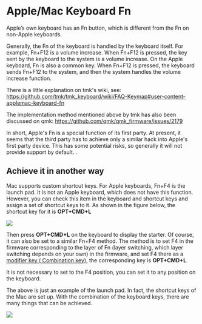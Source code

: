 # Apple/Mac Keyboard Fn

Apple’s own keyboard has an Fn button, which is different from the Fn on non-Apple keyboards.

Generally, the Fn of the keyboard is handled by the keyboard itself. For example, Fn+F12 is a volume increase. When Fn+F12 is pressed, the key sent by the keyboard to the system is a volume increase. On the Apple keyboard, Fn is also a common key. When Fn+F12 is pressed, the keyboard sends Fn+F12 to the system, and then the system handles the volume increase function.

There is a little explanation on tmk's wiki, see: https://github.com/tmk/tmk_keyboard/wiki/FAQ-Keymap#user-content-applemac-keyboard-fn

The implementation method mentioned above by tmk has also been discussed on qmk: https://github.com/qmk/qmk_firmware/issues/2179

In short, Apple's Fn is a special function of its first party. At present, it seems that the third party has to achieve only a similar hack into Apple's first party device. This has some potential risks, so generally it will not provide support by default. .


## Achieve it in another way

Mac supports custom shortcut keys. For Apple keyboards, Fn+F4 is the launch pad. It is not an Apple keyboard, which does not have this function. However, you can check this item in the keyboard and shortcut keys and assign a set of shortcut keys to it. As shown in the figure below, the shortcut key for it is **OPT+CMD+L**

<div style="width: 600px">

![](/assets/apple-fn-01.jpg?600)
</div>

Then press **OPT+CMD+L** on the keyboard to display the starter. Of course, it can also be set to a similar Fn+F4 method. The method is to set F4 in the firmware corresponding to the layer of Fn (layer switching, which layer switching depends on your own) in the firmware, and set F4 there as a [modifier key ( Combination key)](edit-keymap/mods-key), the corresponding key is **OPT+CMD+L**.

It is not necessary to set to the F4 position, you can set it to any position on the keyboard.

The above is just an example of the launch pad. In fact, the shortcut keys of the Mac are set up. With the combination of the keyboard keys, there are many things that can be achieved.

<div style="width: 600px">

![](/assets/apple-fn-02.jpg?600)
</div>
